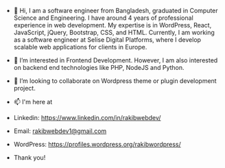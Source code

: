 - 👋 Hi, I am a software engineer from Bangladesh, graduated in Computer Science and Engineering. I have around 4 years of professional experience in web development. My expertise is in WordPress, React, JavaScript, jQuery, Bootstrap, CSS, and HTML. Currently, I am working as a software engineer at Selise Digital Platforms, where I develop scalable web applications for clients in Europe.
- 👀 I’m interested in Frontend Development. However, I am also interested on backend end technologies like PHP, NodeJS and Python.
- 💞️ I’m looking to collaborate on Wordpress theme or plugin development project.
- 📫 I'm here at
- Linkedin: https://www.linkedin.com/in/rakibwebdev/
- Email: rakibwebdev1@gmail.com
- WordPress: https://profiles.wordpress.org/rakibwordpress/

- Thank you!

<!---
rakibwebdev/rakibwebdev is a ✨ special ✨ repository because its `README.md` (this file) appears on your GitHub profile.
You can click the Preview link to take a look at your changes.
--->
